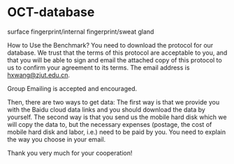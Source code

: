 # OCT-database
surface fingerprint/internal fingerprint/sweat gland

How to Use the Benchmark?
You need to download the protocol for our database. We trust that the terms of this protocol are acceptable to you, and that you will be able to sign and email the attached copy of this protocol to us to confirm your agreement to its terms. The email address is hxwang@zjut.edu.cn.

Group Emailing is accepted and encouraged.

Then, there are two ways to get data:
The first way is that we provide you with the Baidu cloud data links and you should download the data by yourself.
The second way is that  you send us the mobile hard disk which we will copy the data to, but the necessary expenses (postage, the cost of mobile hard disk and labor, i.e.) need to be paid by you.
You need to explain the way you choose in your email.

Thank you very much for your cooperation!
